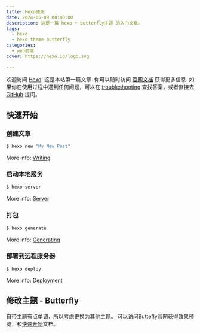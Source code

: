 ```yaml
---
title: Hexo使用
date: 2024-05-09 00:00:00
description: 这是一篇 hexo + butterfly主题 的入门文章。
tags:
  - hexo
  - hexo-theme-butterfly
categories:
  - web前端
cover: https://hexo.io/logo.svg

---
```


欢迎访问 [Hexo](https://hexo.io/)! 这是本站第一篇文章. 你可以随时访问 [官网文档](https://hexo.io/docs/) 获得更多信息. 如果你在使用过程中遇到任何问题，可以在 [troubleshooting](https://hexo.io/docs/troubleshooting.html) 查找答案，或者直接去 [GitHub](https://github.com/hexojs/hexo/issues) 提问。

## 快速开始

### 创建文章

``` bash
$ hexo new "My New Post"
```

More info: [Writing](https://hexo.io/docs/writing.html)

### 启动本地服务

``` bash
$ hexo server
```

More info: [Server](https://hexo.io/docs/server.html)

### 打包

``` bash
$ hexo generate
```

More info: [Generating](https://hexo.io/docs/generating.html)

### 部署到远程服务器

``` bash
$ hexo deploy
```

More info: [Deployment](https://hexo.io/docs/one-command-deployment.html)

## 修改主题 - Butterfly

自带主题有点单调，所以考虑更换为其他主题。 可以访问[Buttefly官网](https://butterfly.js.org/)获得效果预览，和[快速开始](https://butterfly.js.org/posts/21cfbf15/)文档。


